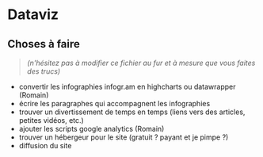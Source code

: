 # Dataviz

## Choses à faire 
>*(n'hésitez pas à modifier ce fichier au fur et à mesure que vous faites des trucs)*

- convertir les infographies infogr.am en highcharts ou datawrapper (Romain)
- écrire les paragraphes qui accompagnent les infographies
- trouver un divertissement de temps en temps (liens vers des articles, petites vidéos, etc.)
- ajouter les scripts google analytics (Romain)
- trouver un hébergeur pour le site (gratuit ? payant et je pimpe ?)
- diffusion du site

